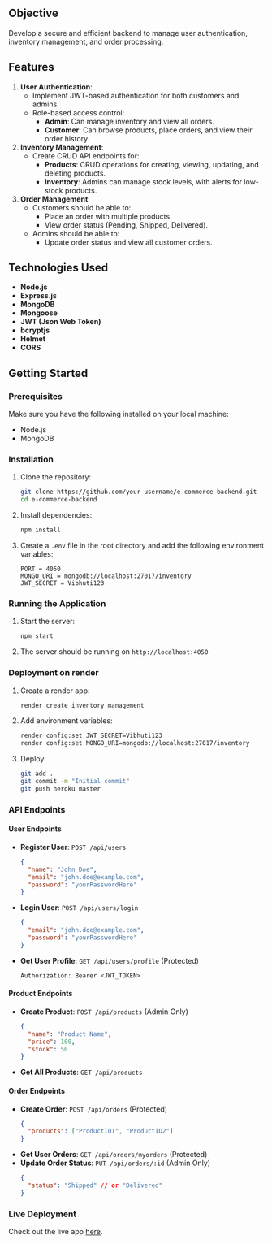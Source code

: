 
## Objective
Develop a secure and efficient backend to manage user authentication, inventory management, and order processing.

## Features
1. **User Authentication**: 
    - Implement JWT-based authentication for both customers and admins.
    - Role-based access control: 
        - **Admin**: Can manage inventory and view all orders.
        - **Customer**: Can browse products, place orders, and view their order history.
2. **Inventory Management**: 
    - Create CRUD API endpoints for:
        - **Products**: CRUD operations for creating, viewing, updating, and deleting products.
        - **Inventory**: Admins can manage stock levels, with alerts for low-stock products.
3. **Order Management**: 
    - Customers should be able to:
        - Place an order with multiple products.
        - View order status (Pending, Shipped, Delivered).
    - Admins should be able to:
        - Update order status and view all customer orders.

## Technologies Used
- **Node.js**
- **Express.js**
- **MongoDB**
- **Mongoose**
- **JWT (Json Web Token)**
- **bcryptjs**
- **Helmet**
- **CORS**

## Getting Started

### Prerequisites
Make sure you have the following installed on your local machine:
- Node.js
- MongoDB

### Installation
1. Clone the repository:
    ```bash
    git clone https://github.com/your-username/e-commerce-backend.git
    cd e-commerce-backend
    ```

2. Install dependencies:
    ```bash
    npm install
    ```

3. Create a `.env` file in the root directory and add the following environment variables:
    ```plaintext
    PORT = 4050
    MONGO_URI = mongodb://localhost:27017/inventory
    JWT_SECRET = Vibhuti123
    ```

### Running the Application
1. Start the server:
    ```bash
    npm start
    ```

2. The server should be running on `http://localhost:4050`

### Deployment on render
1. Create a render app:
    ```bash
    render create inventory_management
    ```

2. Add environment variables:
    ```bash
    render config:set JWT_SECRET=Vibhuti123
    render config:set MONGO_URI=mongodb://localhost:27017/inventory
    ```

3. Deploy:
    ```bash
    git add .
    git commit -m "Initial commit"
    git push heroku master
    ```

### API Endpoints

#### User Endpoints
- **Register User**: `POST /api/users`
    ```json
    {
      "name": "John Doe",
      "email": "john.doe@example.com",
      "password": "yourPasswordHere"
    }
    ```
- **Login User**: `POST /api/users/login`
    ```json
    {
      "email": "john.doe@example.com",
      "password": "yourPasswordHere"
    }
    ```
- **Get User Profile**: `GET /api/users/profile` (Protected)
    ```http
    Authorization: Bearer <JWT_TOKEN>
    ```

#### Product Endpoints
- **Create Product**: `POST /api/products` (Admin Only)
    ```json
    {
      "name": "Product Name",
      "price": 100,
      "stock": 50
    }
    ```
- **Get All Products**: `GET /api/products`

#### Order Endpoints
- **Create Order**: `POST /api/orders` (Protected)
    ```json
    {
      "products": ["ProductID1", "ProductID2"]
    }
    ```
- **Get User Orders**: `GET /api/orders/myorders` (Protected)
- **Update Order Status**: `PUT /api/orders/:id` (Admin Only)
    ```json
    {
      "status": "Shipped" // or "Delivered"
    }
    ```

### Live Deployment
Check out the live app [here](https://your-app-name.herokuapp.com).


